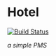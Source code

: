 Hotel
=====
[![Build Status](https://travis-ci.org/decden/hotel.svg?branch=master)](https://travis-ci.org/decden/hotel)

*a simple PMS*
